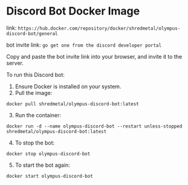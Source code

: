 # Discord Bot Docker Image

link: ```https://hub.docker.com/repository/docker/shredmetal/olympus-discord-bot/general```

bot invite link: ```go get one from the discord developer portal```

Copy and paste the bot invite link into your browser, and invite it to the server.

To run this Discord bot:

1. Ensure Docker is installed on your system.
2. Pull the image:

```docker pull shredmetal/olympus-discord-bot:latest```

3. Run the container:

```docker run -d --name olympus-discord-bot --restart unless-stopped shredmetal/olympus-discord-bot:latest```

4. To stop the bot:

```docker stop olympus-discord-bot```

5. To start the bot again:

```docker start olympus-discord-bot```